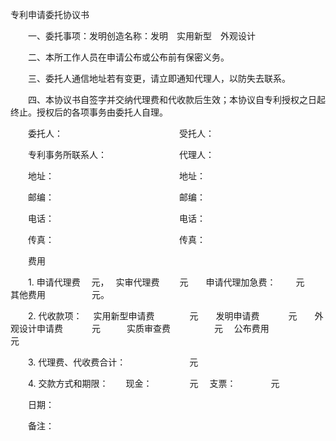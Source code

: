 



专利申请委托协议书



 

　　一、委托事项：发明创造名称：发明　实用新型　外观设计

　　二、本所工作人员在申请公布或公布前有保密义务。

　　三、委托人通信地址若有变更，请立即通知代理人，以防失去联系。

　　四、本协议书自签字并交纳代理费和代收款后生效；本协议自专利授权之日起终止。授权后的各项事务由委托人自理。　　

　　委托人：　　　　　　　　　　　　　 受托人：　　　　　　　　　　　　 

　　专利事务所联系人：　　　　　　　　 代理人：

　　地址：　　　　　　　　　　　　　　 地址：　

　　邮编：　　　　　　　　　　　　　　 邮编：　　　　　　 

　　电话：　　　　　　　　　　　　　　 电话：　　　　　　 

　　传真：　　　　　　　 　　　　　　　传真：　　　 　　

　　费用

　　1. 申请代理费　 元，　 实审代理费　　 元　　申请代理加急费：　　 元　　其他费用　　　　　 元。

　　2. 代收款项：　 实用新型申请费　　　　元　　发明申请费　　　 元　　外观设计申请费　　　 元　　　实质审查费　　　　　元　 公布费用　　　　　　 元

　　3. 代理费、代收费合计：　　　　　　　 元

　　4. 交款方式和期限：　　现金：　　　　 元　 支票：　　　　元　 

　　日期：　　 

　　备注：